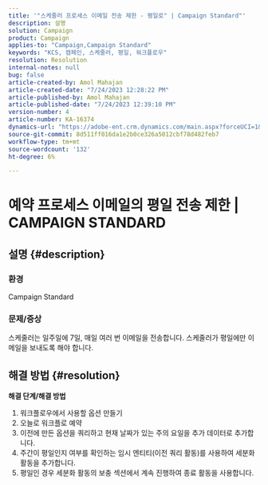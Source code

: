 ```yaml
---
title: '"스케줄러 프로세스 이메일 전송 제한 - 평일로" | Campaign Standard"'
description: 설명
solution: Campaign
product: Campaign
applies-to: "Campaign,Campaign Standard"
keywords: "KCS, 캠페인, 스케줄러, 평일, 워크플로우"
resolution: Resolution
internal-notes: null
bug: false
article-created-by: Amol Mahajan
article-created-date: "7/24/2023 12:28:22 PM"
article-published-by: Amol Mahajan
article-published-date: "7/24/2023 12:39:10 PM"
version-number: 4
article-number: KA-16374
dynamics-url: "https://adobe-ent.crm.dynamics.com/main.aspx?forceUCI=1&pagetype=entityrecord&etn=knowledgearticle&id=e197848f-1d2a-ee11-bdf4-6045bd006d92"
source-git-commit: 8d511ff016da1e2b0ce326a5012cbf78d482feb7
workflow-type: tm+mt
source-wordcount: '132'
ht-degree: 6%

---
```


# 예약 프로세스 이메일의 평일 전송 제한 | CAMPAIGN STANDARD

## 설명 {#description}


### <b>환경</b>

Campaign Standard



### <b>문제/증상</b>

스케줄러는 일주일에 7일, 매일 여러 번 이메일을 전송합니다. 스케줄러가 평일에만 이메일을 보내도록 해야 합니다.


## 해결 방법 {#resolution}

<b>해결 단계/해결 방법</b>
1. 워크플로우에서 사용할 옵션 만들기
2. 오늘로 워크플로 예약
3. 이전에 만든 옵션을 쿼리하고 현재 날짜가 있는 주의 요일을 추가 데이터로 추가합니다.
4. 주간이 평일인지 여부를 확인하는 임시 엔티티(이전 쿼리 활동)를 사용하여 세분화 활동을 추가합니다.
5. 평일인 경우 세분화 활동의 보충 섹션에서 계속 진행하여 종료 활동을 사용합니다.





